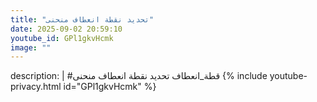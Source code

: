 ```yaml
---
title: "تحديد نقطة انعطاف منحنى"
date: 2025-09-02 20:59:10 
youtube_id: GPl1gkvHcmk
image: ""
---
```

description: |
  #قطة_انعطاف
  تحديد نقطة انعطاف منحنى
{% include youtube-privacy.html id="GPl1gkvHcmk" %}
